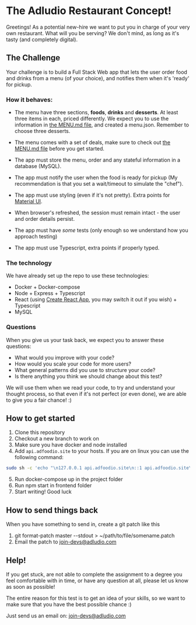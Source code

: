 # The Adludio Restaurant Concept!

Greetings! As a potential new-hire we want to put you in charge of your very own restaurant.
What will you be serving? We don't mind, as long as it's tasty (and completely digital).



## The Challenge
Your challenge is to build a Full Stack Web app that lets the user order food and drinks from a menu (of your choice), and notifies them when it's 'ready' for pickup.

### How it behaves:

- The menu have three sections, **foods**, **drinks** and **desserts**. At least three items in each, priced differently. We expect you to use the information in [the MENU.md file](MENU.md), and created a menu.json. Remember to choose three desserts.

- The menu comes with a set of deals, make sure to check out [the MENU.md file](MENU.md) before you get started.

- The app must store the menu, order and any stateful information in a database (MySQL).

- The app must notify the user when the food is ready for pickup (My recommendation is that you set a wait/timeout to simulate  the "chef").

- The app must use styling (even if it's not pretty). Extra points for [Material UI](https://material-ui.com).

- When browser's refreshed, the session must remain intact - the user and order details persist.

- The app must have _some_ tests (only enough so we understand how you approach testing)

- The app must use Typescript, extra points if properly typed.

### The technology

We have already set up the repo to use these technologies:

- Docker + Docker-compose
- Node + Express + Typescript
- React (using [Create React App](https://create-react-app.dev/docs/getting-started/), you may switch it out if you wish) + Typescript
- MySQL

### Questions

When you give us your task back, we expect you to answer these questions:

- What would you improve with your code?
- How would you scale your code for more users?
- What general patterns did you use to structure your code?
- Is there anything you think we should change about this test?

We will use them when we read your code, to try and understand your thought process, so that even if it's not perfect (or even done), we are able to give you a fair chance! :)

## How to get started

1. Clone this repository
2. Checkout a new branch to work on
3. Make sure you have docker and node installed
4. Add `api.adfoodio.site` to your hosts. If you are on linux you can use the following command:

```bash
sudo sh -c 'echo "\n127.0.0.1 api.adfoodio.site\n::1 api.adfoodio.site\n" >> /etc/hosts'
```

5. Run docker-compose up in the project folder
6. Run npm start in frontend folder
7. Start writing! Good luck

## How to send things back

When you have something to send in, create a git patch like this

1. git format-patch master --stdout > ~/path/to/file/somename.patch
2. Email the patch to <join-devs@adludio.com>

## Help!

If you get stuck, are not able to complete the assignment to a degree you feel comfortable with in time, or have any question at all, please let us know as soon as possible!

The entire reason for this test is to get an idea of your skills, so we want to make sure that you have the best possible chance :)

Just send us an email on: 
<join-devs@adludio.com>
